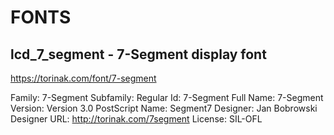 # FONTS

## lcd_7_segment - 7-Segment display font

https://torinak.com/font/7-segment

Family: 7-Segment
Subfamily: Regular
Id: 7-Segment
Full Name: 7-Segment
Version: Version 3.0
PostScript Name: Segment7
Designer: Jan Bobrowski
Designer URL: http://torinak.com/7segment
License: SIL-OFL
